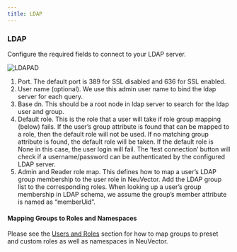 ```yaml
---
title: LDAP
---
```


### LDAP

Configure the required fields to connect to your LDAP server.


![LDAPAD](/img/08.integration/02.ldap/ldap-ad.png)

1. Port. The default port is 389 for SSL disabled and 636 for SSL enabled.
2. User name (optional). We use this admin user name to bind the ldap server for each query.
3. Base dn. This should be a root node in ldap server to search for the ldap user and group.
4. Default role. This is the role that a user will take if role group mapping (below) fails. If the user’s group attribute is found that can be mapped to a role, then the default role will not be used. If no matching group attribute is found, the default role will be taken. If the default role is None in this case, the user login will fail. The ‘test connection’ button will check if a username/password can be authenticated by the configured LDAP server.
5. Admin and Reader role map. This defines how to map a user’s LDAP group membership to the user role in NeuVector. Add the LDAP group list to the corresponding roles. When looking up a user’s group membership in LDAP schema, we assume the group’s member attribute is named as “memberUid”.

#### Mapping Groups to Roles and Namespaces
Please see the [Users and Roles](/configuration/users#mapping-groups-to-roles-and-namespaces) section for how to map groups to preset and custom roles as well as namespaces in NeuVector.
